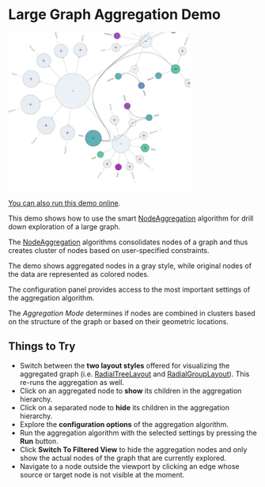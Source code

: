 <!--
 //////////////////////////////////////////////////////////////////////////////
 // @license
 // This file is part of yFiles for HTML.
 // Use is subject to license terms.
 //
 // Copyright (c) by yWorks GmbH, Vor dem Kreuzberg 28,
 // 72070 Tuebingen, Germany. All rights reserved.
 //
 //////////////////////////////////////////////////////////////////////////////
-->
# Large Graph Aggregation Demo

<img src="../../../doc/demo-thumbnails/large-graph-aggregation.webp" alt="demo-thumbnail" height="320"/>

[You can also run this demo online](https://www.yworks.com/demos/showcase/largegraphaggregation/).

This demo shows how to use the smart [NodeAggregation](https://docs.yworks.com/yfileshtml/#/api/NodeAggregation) algorithm for drill down exploration of a large graph.

The [NodeAggregation](https://docs.yworks.com/yfileshtml/#/api/NodeAggregation) algorithms consolidates nodes of a graph and thus creates cluster of nodes based on user-specified constraints.

The demo shows aggregated nodes in a gray style, while original nodes of the data are represented as colored nodes.

The configuration panel provides access to the most important settings of the aggregation algorithm.

The _Aggregation Mode_ determines if nodes are combined in clusters based on the structure of the graph or based on their geometric locations.

## Things to Try

- Switch between the **two layout styles** offered for visualizing the aggregated graph (i.e. [RadialTreeLayout](https://docs.yworks.com/yfileshtml/#/api/RadialTreeLayout) and [RadialGroupLayout](https://docs.yworks.com/yfileshtml/#/api/RadialGroupLayout)). This re-runs the aggregation as well.
- Click on an aggregated node to **show** its children in the aggregation hierarchy.
- Click on a separated node to **hide** its children in the aggregation hierarchy.
- Explore the **configuration options** of the aggregation algorithm.
- Run the aggregation algorithm with the selected settings by pressing the **Run** button.
- Click **Switch To Filtered View** to hide the aggregation nodes and only show the actual nodes of the graph that are currently explored.
- Navigate to a node outside the viewport by clicking an edge whose source or target node is not visible at the moment.
